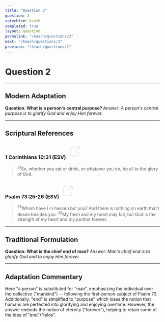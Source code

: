 ```yaml
---
title: "Question 2"
question: 2
catechism: keach
completed: true
layout: question
permalink: "/keach/questions/2"
next: "/keach/questions/3"
previous: "/keach/questions/1"
---
```

# Question 2
---
## Modern Adaptation
<strong>
    Question: What is a person's central purpose?
</strong>

<em>
    Answer: A person's central purpose is to glorify God and enjoy Him forever.
</em>

---
## Scriptural References
### 1 Corinthians 10:31 (ESV) <a href="https://biblegateway.com/passage/?search=1+Corinthians+10%3A31&version=ESV"><img src="/assets/svg/link.svg"/></a>
> <sup>31</sup>So, whether you eat or drink, or whatever you do, do all to the glory of God.

### Psalm 73:25-26 (ESV) <a href="https://biblegateway.com/passage/?search=Psalm+73%3A25-26&version=ESV"><img src="/assets/svg/link.svg"/></a>
> <sup>25</sup>Whom have I in heaven but you? And there is nothing on earth that I desire besides you.
> <sup>26</sup>My flesh and my heart may fail, but God is the strength of my heart and my portion forever.

---
## Traditional Formulation
<strong>
    Question: What is the chief end of man?
</strong>

<em>
    Answer: Man's chief end is to glorify God and to enjoy Him forever.
</em>

---
## Adaptation Commentary
Here "a person" is substituted for "man", emphasizing the individual over the collective ("mankind") -- following the first-person subject of Psalm 73.
Additionally, "end" is simplified to "purpose" which loses the notion that humans are perfected into glorifying and enjoying overtime. However, the answer
embeds the notion of eternity ("forever"), helping to retain some of the idea of "end"/"telos".
